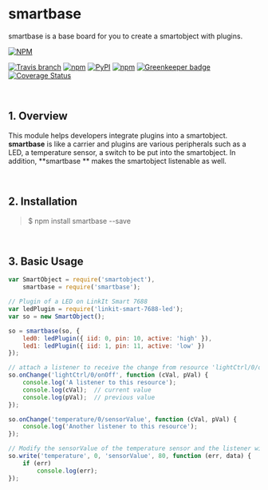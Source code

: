 smartbase
========================
smartbase is a base board for you to create a smartobject with plugins.

[![NPM](https://nodei.co/npm/smartbase.png?downloads=true)](https://nodei.co/npm/smartbase/)

[![Travis branch](https://img.shields.io/travis/AllSmartObjects/smartbase/master.svg?maxAge=2592000)](https://travis-ci.org/AllSmartObjects/smartbase)
[![npm](https://img.shields.io/npm/v/smartbase.svg?maxAge=2592000)](https://www.npmjs.com/package/smartbase)
[![PyPI](https://img.shields.io/pypi/status/Django.svg?maxAge=2592000)](https://www.npmjs.com/package/smartbase)
[![npm](https://img.shields.io/npm/l/smartbase.svg?maxAge=2592000)](https://www.npmjs.com/package/smartbase)
[![Greenkeeper badge](https://badges.greenkeeper.io/AllSmartObjects/smartbase.svg)](https://greenkeeper.io/)
[![Coverage Status](https://coveralls.io/repos/github/AllSmartObjects/smartbase/badge.svg?branch=master)](https://coveralls.io/github/AllSmartObjects/smartbase?branch=master)

<br />

## 1. Overview

This module helps developers integrate plugins into a smartobject. **smartbase** is like a carrier and plugins are various peripherals such as a LED, a temperature sensor, a switch to be put into the smartobject. In addition, **smartbase ** makes the smartobject listenable as well.

<br />

## 2. Installation

> $ npm install smartbase --save

<br />

## 3. Basic Usage

```js
var SmartObject = require('smartobject'),
    smartbase = require('smartbase');

// Plugin of a LED on LinkIt Smart 7688
var ledPlugin = require('linkit-smart-7688-led');
var so = new SmartObject();

so = smartbase(so, {
    led0: ledPlugin({ iid: 0, pin: 10, active: 'high' }),
    led1: ledPlugin({ iid: 1, pin: 11, active: 'low' })
});

// attach a listener to receive the change from resource 'lightCtrl/0/onOff'
so.onChange('lightCtrl/0/onOff', function (cVal, pVal) {
    console.log('A listener to this resource');
    console.log(cVal);  // current value
    console.log(pVal);  // previous value
});

so.onChange('temperature/0/sensorValue', function (cVal, pVal) {
    console.log('Another listener to this resource');
});

// Modify the sensorValue of the temperature sensor and the listener will be triggered
so.write('temperature', 0, 'sensorValue', 80, function (err, data) {
    if (err)
        console.log(err);
});
```

<br />
